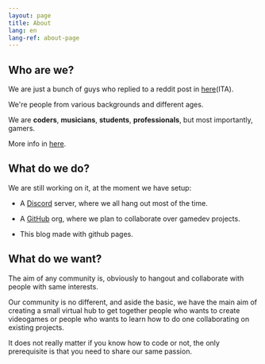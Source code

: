 ```yaml
---
layout: page
title: About
lang: en
lang-ref: about-page
---
```


## Who are we?

We are just a bunch of guys who replied to a reddit post in [here](https://www.reddit.com/r/ItalyInformatica/comments/giby9r/community_italiana_game_developer_open_source_ii/)(ITA).

We're people from various backgrounds and different ages.

We are **coders**, **musicians**, **students**, **professionals**, but most importantly, gamers.

More info in [here](./team).

## What do we do?

We are still working on it, at the moment we have setup:

- A [Discord](https://discord.gg/ysJUrSm) server, where we all hang out most of the time.

- A [GitHub](https://github.com/nientedidecente) org, where we plan to collaborate over gamedev projects.

- This blog made with github pages.

## What do we want?

The aim of any community is, obviously to hangout and collaborate with people with same interests.

Our community is no different, and aside the basic, we have the main aim of creating a small virtual hub to get together people who wants to create videogames or people who wants to learn how to do one collaborating on existing projects.

It does not really matter if you know how to code or not, the only prerequisite is that you need to share our same passion.
